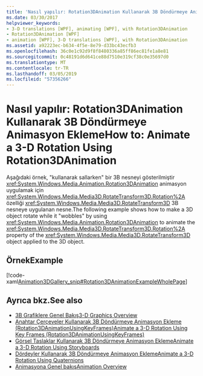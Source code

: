 ```yaml
---
title: 'Nasıl yapılır: Rotation3DAnimation Kullanarak 3B Döndürmeye Animasyon Ekleme'
ms.date: 03/30/2017
helpviewer_keywords:
- 3-D translations [WPF], animating [WPF], with Rotation3DAnimation
- Rotation3DAnimation [WPF]
- animation [WPF], 3-D translations [WPF], with Rotation3DAnimation
ms.assetid: a92223ec-b634-4f5e-8e79-d33bc43ecfb3
ms.openlocfilehash: 36c0e1c92d9f8f8480336a85ff86ec81fe1a8e81
ms.sourcegitcommit: 0c48191d6d641ce88d7510e319cf38c0e35697d0
ms.translationtype: MT
ms.contentlocale: tr-TR
ms.lasthandoff: 03/05/2019
ms.locfileid: "57356266"
---
```

# <a name="how-to-animate-a-3-d-rotation-using-rotation3danimation"></a><span data-ttu-id="83b4a-102">Nasıl yapılır: Rotation3DAnimation Kullanarak 3B Döndürmeye Animasyon Ekleme</span><span class="sxs-lookup"><span data-stu-id="83b4a-102">How to: Animate a 3-D Rotation Using Rotation3DAnimation</span></span>
<span data-ttu-id="83b4a-103">Aşağıdaki örnek, "kullanarak sallarken" bir 3B nesneyi gösterilmiştir <xref:System.Windows.Media.Animation.Rotation3DAnimation> animasyon uygulamak için <xref:System.Windows.Media.Media3D.RotateTransform3D.Rotation%2A> özelliği <xref:System.Windows.Media.Media3D.RotateTransform3D> 3B nesneye uygulanan nesne.</span><span class="sxs-lookup"><span data-stu-id="83b4a-103">The following example shows how to make a 3D object rotate while it "wobbles" by using <xref:System.Windows.Media.Animation.Rotation3DAnimation> to animate the <xref:System.Windows.Media.Media3D.RotateTransform3D.Rotation%2A> property of the <xref:System.Windows.Media.Media3D.RotateTransform3D> object applied to the 3D object.</span></span>  
  
## <a name="example"></a><span data-ttu-id="83b4a-104">Örnek</span><span class="sxs-lookup"><span data-stu-id="83b4a-104">Example</span></span>  
 [!code-xaml[Animation3DGallery_snip#Rotation3DAnimationExampleWholePage](~/samples/snippets/csharp/VS_Snippets_Wpf/Animation3DGallery_snip/CS/Rotation3DAnimationExample.xaml#rotation3danimationexamplewholepage)]  
  
## <a name="see-also"></a><span data-ttu-id="83b4a-105">Ayrıca bkz.</span><span class="sxs-lookup"><span data-stu-id="83b4a-105">See also</span></span>
- [<span data-ttu-id="83b4a-106">3B Grafiklere Genel Bakış</span><span class="sxs-lookup"><span data-stu-id="83b4a-106">3-D Graphics Overview</span></span>](3-d-graphics-overview.md)
- [<span data-ttu-id="83b4a-107">Anahtar Çerçeveler Kullanarak 3B Döndürmeye Animasyon Ekleme (Rotation3DAnimationUsingKeyFrames)</span><span class="sxs-lookup"><span data-stu-id="83b4a-107">Animate a 3-D Rotation Using Key Frames (Rotation3DAnimationUsingKeyFrames)</span></span>](how-to-animate-a-3-d-rotation-using-key-frames.md)
- [<span data-ttu-id="83b4a-108">Görsel Taslaklar Kullanarak 3B Döndürmeye Animasyon Ekleme</span><span class="sxs-lookup"><span data-stu-id="83b4a-108">Animate a 3-D Rotation Using Storyboards</span></span>](how-to-animate-a-3-d-rotation-using-storyboards.md)
- [<span data-ttu-id="83b4a-109">Dördeyler Kullanarak 3B Döndürmeye Animasyon Ekleme</span><span class="sxs-lookup"><span data-stu-id="83b4a-109">Animate a 3-D Rotation Using Quaternions</span></span>](how-to-animate-a-3-d-rotation-using-quaternions.md)
- [<span data-ttu-id="83b4a-110">Animasyona Genel bakış</span><span class="sxs-lookup"><span data-stu-id="83b4a-110">Animation Overview</span></span>](animation-overview.md)
